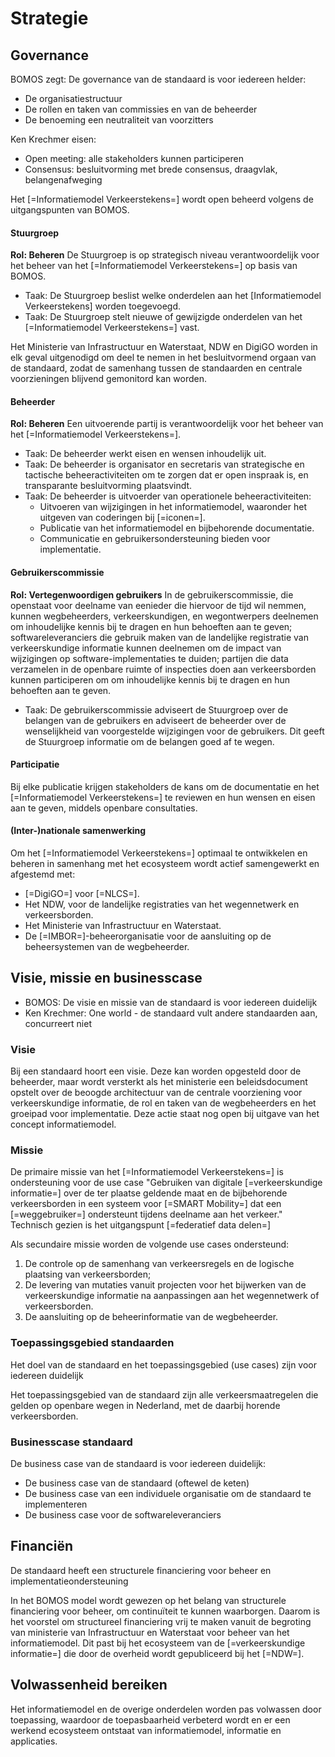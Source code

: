 # Strategie


## Governance
<aside class="note" title="Eisen aan governance">
BOMOS zegt: De governance van de standaard is voor iedereen helder:
<ul><li> De organisatiestructuur </li>
<li> De rollen en taken van commissies en van de beheerder </li>
<li> De benoeming een neutraliteit van voorzitters </li></ul>
Ken Krechmer eisen:
<ul><li>Open meeting: alle stakeholders kunnen participeren</li>
<li>Consensus: besluitvorming met brede consensus, draagvlak, belangenafweging</li></ul>
</aside>

Het [=Informatiemodel Verkeerstekens=] wordt open beheerd volgens de uitgangspunten van BOMOS.

#### Stuurgroep

**Rol: Beheren** De Stuurgroep is op strategisch niveau verantwoordelijk voor het beheer van het [=Informatiemodel Verkeerstekens=] op basis van BOMOS.

* Taak: De Stuurgroep beslist welke onderdelen aan het [Informatiemodel Verkeerstekens] worden toegevoegd.
* Taak: De Stuurgroep stelt nieuwe of gewijzigde onderdelen van het [=Informatiemodel Verkeerstekens=] vast.

Het Ministerie van Infrastructuur en Waterstaat, NDW en DigiGO worden in elk geval uitgenodigd om deel te nemen in het besluitvormend orgaan van de standaard, zodat de samenhang tussen de standaarden en centrale voorzieningen blijvend gemonitord kan worden. 

#### Beheerder

**Rol: Beheren** Een uitvoerende partij is verantwoordelijk voor het beheer van het [=Informatiemodel Verkeerstekens=].
* Taak: De beheerder werkt eisen en wensen inhoudelijk uit.
* Taak: De beheerder is organisator en secretaris van strategische en tactische beheeractiviteiten om te zorgen dat er open inspraak is, en transparante besluitvorming plaatsvindt.
* Taak: De beheerder is uitvoerder van operationele beheeractiviteiten:
  * Uitvoeren van wijzigingen in het informatiemodel, waaronder het uitgeven van coderingen bij [=iconen=].
  * Publicatie van het informatiemodel en bijbehorende documentatie.
  * Communicatie en gebruikersondersteuning bieden voor implementatie. 

#### Gebruikerscommissie

**Rol: Vertegenwoordigen gebruikers**  In de gebruikerscommissie, die openstaat voor deelname van eenieder die hiervoor de tijd wil nemmen, kunnen wegbeheerders, verkeerskundigen, en wegontwerpers deelnemen om inhoudelijke kennis bij te dragen en hun behoeften aan te geven; softwareleveranciers die gebruik maken van de landelijke registratie van verkeerskundige informatie kunnen deelnemen om de impact van wijzigingen op software-implementaties te duiden; partijen die data verzamelen in de openbare ruimte of inspecties doen aan verkeersborden kunnen participeren om om inhoudelijke kennis bij te dragen en hun behoeften aan te geven. 
* Taak: De gebruikerscommissie adviseert de Stuurgroep over de belangen van de gebruikers en adviseert de beheerder over de wenselijkheid van voorgestelde wijzigingen voor de gebruikers. Dit geeft de Stuurgroep informatie om de belangen goed af te wegen. 


#### Participatie
Bij elke publicatie krijgen stakeholders de kans om de documentatie en het [=Informatiemodel Verkeerstekens=] te reviewen en hun wensen en eisen aan te geven, middels openbare consultaties. 


#### (Inter-)nationale samenwerking

Om het [=Informatiemodel Verkeerstekens=] optimaal te ontwikkelen en beheren in samenhang met het ecosysteem wordt actief samengewerkt en afgestemd met:

* [=DigiGO=] voor [=NLCS=].
* Het NDW, voor de landelijke registraties van het wegennetwerk en verkeersborden.
* Het Ministerie van Infrastructuur en Waterstaat.
* De [=IMBOR=]-beheerorganisatie voor de aansluiting op de beheersystemen van de wegbeheerder. 


## Visie, missie en businesscase

<aside class="note" title="Eisen">
<ul><li>BOMOS: De visie en missie van de standaard is voor iedereen duidelijk</li>
<li>Ken Krechmer: One world - de standaard vult andere standaarden aan, concurreert niet</li></ul>
</aside>

### Visie
Bij een standaard hoort een visie. Deze kan worden opgesteld door de beheerder, maar wordt versterkt als het ministerie een beleidsdocument opstelt over de beoogde architectuur van de centrale voorziening voor verkeerskundige informatie, de rol en taken van de wegbeheerders en het groeipad voor implementatie. Deze actie staat nog open bij uitgave van het concept informatiemodel. 


### Missie
De primaire missie van het  [=Informatiemodel Verkeerstekens=] is ondersteuning voor de use case "Gebruiken van digitale [=verkeerskundige informatie=] over de ter plaatse geldende maat en de bijbehorende verkeersborden in een systeem voor [=SMART Mobility=] dat een [=weggebruiker=] ondersteunt tijdens deelname aan het verkeer." Technisch gezien is het uitgangspunt [=federatief data delen=]

Als secundaire missie worden de volgende use cases ondersteund: 
1. De controle op de samenhang van verkeersregels en de logische plaatsing van verkeersborden;
2. De levering van mutaties vanuit projecten voor het bijwerken van de verkeerskundige informatie na aanpassingen aan het wegennetwerk of verkeersborden. 
3. De aansluiting op de beheerinformatie van de wegbeheerder.

### Toepassingsgebied standaarden
<aside class="note" title="BOMOS">
Het doel van de standaard en het toepassingsgebied (use cases) zijn voor iedereen duidelijk 
</aside>

Het toepassingsgebied van de standaard zijn alle verkeersmaatregelen die gelden op openbare wegen in Nederland, met de daarbij horende verkeersborden.

### Businesscase standaard

<aside class="note" title="BOMOS">
De business case van de standaard is voor iedereen duidelijk:
<ul><li> De business case van de standaard (oftewel de keten)</li>
<li> De business case van een individuele organisatie om de standaard te implementeren </li>
<li> De business case voor de softwareleveranciers </li> </ul>
</aside>


## Financiën
<aside class="note" title="BOMOS eisen">
De standaard heeft een structurele financiering voor beheer en implementatieondersteuning
</aside>

In het BOMOS model wordt gewezen op het belang van structurele financiering voor beheer, om continuïteit te kunnen waarborgen. Daarom is het voorstel om structureel financiering vrij te maken vanuit de begroting van ministerie van Infrastructuur en Waterstaat voor beheer van het informatiemodel. Dit past bij het ecosysteem van de [=verkeerskundige informatie=] die door de overheid wordt gepubliceerd bij het [=NDW=].

## Volwassenheid bereiken
Het informatiemodel en de overige onderdelen worden pas volwassen door toepassing, waardoor de toepasbaarheid verbeterd wordt en er een werkend ecosysteem ontstaat van informatiemodel, informatie en applicaties. 
